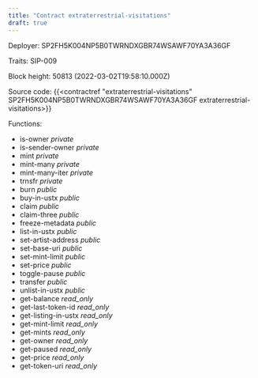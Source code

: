 ```yaml
---
title: "Contract extraterrestrial-visitations"
draft: true
---
```

Deployer: SP2FH5K004NP5B0TWRNDXGBR74WSAWF70YA3A36GF

Traits:
SIP-009 



Block height: 50813 (2022-03-02T19:58:10.000Z)

Source code: {{<contractref "extraterrestrial-visitations" SP2FH5K004NP5B0TWRNDXGBR74WSAWF70YA3A36GF extraterrestrial-visitations>}}

Functions:

* is-owner _private_
* is-sender-owner _private_
* mint _private_
* mint-many _private_
* mint-many-iter _private_
* trnsfr _private_
* burn _public_
* buy-in-ustx _public_
* claim _public_
* claim-three _public_
* freeze-metadata _public_
* list-in-ustx _public_
* set-artist-address _public_
* set-base-uri _public_
* set-mint-limit _public_
* set-price _public_
* toggle-pause _public_
* transfer _public_
* unlist-in-ustx _public_
* get-balance _read_only_
* get-last-token-id _read_only_
* get-listing-in-ustx _read_only_
* get-mint-limit _read_only_
* get-mints _read_only_
* get-owner _read_only_
* get-paused _read_only_
* get-price _read_only_
* get-token-uri _read_only_
